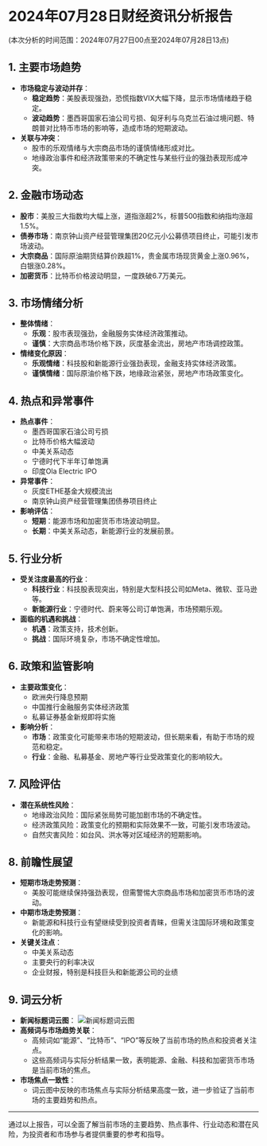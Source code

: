 # 2024年07月28日财经资讯分析报告
(本次分析的时间范围：2024年07月27日00点至2024年07月28日13点)

## 1. 主要市场趋势
- **市场稳定与波动并存**：
  - **稳定趋势**：美股表现强劲，恐慌指数VIX大幅下降，显示市场情绪趋于稳定。
  - **波动趋势**：墨西哥国家石油公司亏损、匈牙利与乌克兰石油过境问题、特朗普对比特币市场的影响等，造成市场的短期波动。
- **关联与冲突**：
  - 股市的乐观情绪与大宗商品市场的谨慎情绪形成对比。
  - 地缘政治事件和经济政策带来的不确定性与某些行业的强劲表现形成冲突。

## 2. 金融市场动态
- **股市**：美股三大指数均大幅上涨，道指涨超2%，标普500指数和纳指均涨超1.5%。
- **债券市场**：南京钟山资产经营管理集团20亿元小公募债项目终止，可能引发市场波动。
- **大宗商品**：国际原油期货结算价跌超1%，贵金属市场现货黄金上涨0.96%，白银涨0.28%。
- **加密货币**：比特币价格波动明显，一度跌破6.7万美元。

## 3. 市场情绪分析
- **整体情绪**：
  - **乐观**：股市表现强劲，金融服务实体经济政策推动。
  - **谨慎**：大宗商品市场价格下跌，灰度基金流出，房地产市场调控政策。
- **情绪变化原因**：
  - **乐观情绪**：科技股和新能源行业强劲表现，金融支持实体经济政策。
  - **谨慎情绪**：国际原油价格下跌，地缘政治紧张，房地产市场政策变化。

## 4. 热点和异常事件
- **热点事件**：
  - 墨西哥国家石油公司亏损
  - 比特币价格大幅波动
  - 中美关系动态
  - 宁德时代下半年订单饱满
  - 印度Ola Electric IPO
- **异常事件**：
  - 灰度ETHE基金大规模流出
  - 南京钟山资产经营管理集团债券项目终止
- **影响评估**：
  - **短期**：能源市场和加密货币市场波动明显。
  - **长期**：中美关系动态，新能源行业的发展前景。

## 5. 行业分析
- **受关注度最高的行业**：
  - **科技行业**：科技股表现突出，特别是大型科技公司如Meta、微软、亚马逊等。
  - **新能源行业**：宁德时代、蔚来等公司订单饱满，市场预期乐观。
- **面临的机遇和挑战**：
  - **机遇**：政策支持，技术创新。
  - **挑战**：国际环境复杂，市场不确定性增加。

## 6. 政策和监管影响
- **主要政策变化**：
  - 欧洲央行降息预期
  - 中国推行金融服务实体经济政策
  - 私募证券基金新规即将实施
- **影响分析**：
  - **市场**：政策变化可能带来市场的短期波动，但长期来看，有助于市场的规范和稳定。
  - **行业**：金融、私募基金、房地产等行业受政策变化的影响较大。

## 7. 风险评估
- **潜在系统性风险**：
  - 地缘政治风险：国际紧张局势可能加剧市场的不确定性。
  - 经济政策风险：政策变化的预期和实际效果不一致，可能引发市场波动。
  - 自然灾害风险：如台风、洪水等对区域经济的短期影响。

## 8. 前瞻性展望
- **短期市场走势预测**：
  - 美股可能继续保持强劲表现，但需警惕大宗商品市场和加密货币市场的波动。
- **中期市场走势预测**：
  - 新能源和科技行业有望继续受到投资者青睐，但需关注国际环境和政策变化的影响。
- **关键关注点**：
  - 中美关系动态
  - 主要央行的利率决议
  - 企业财报，特别是科技巨头和新能源公司的业绩

## 9. 词云分析
- **新闻标题词云图**：
  ![新闻标题词云图](output/8a24137f-40a8-44ce-8608-edbfc44c5b72.png)
- **高频词与市场趋势关联**：
  - 高频词如“能源”、“比特币”、“IPO”等反映了当前市场的热点和投资者关注点。
  - 这些高频词与实际分析结果一致，表明能源、金融、科技和加密货币市场是当前市场的焦点。
- **市场焦点一致性**：
  - 词云图中反映的市场焦点与实际分析结果高度一致，进一步验证了当前市场的主要趋势和热点。

---

通过以上报告，可以全面了解当前市场的主要趋势、热点事件、行业动态和潜在风险，为投资者和市场参与者提供重要的参考和指导。